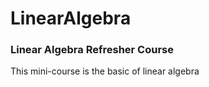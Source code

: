# LinearAlgebra

### Linear Algebra Refresher Course

This mini-course is the basic of linear algebra
